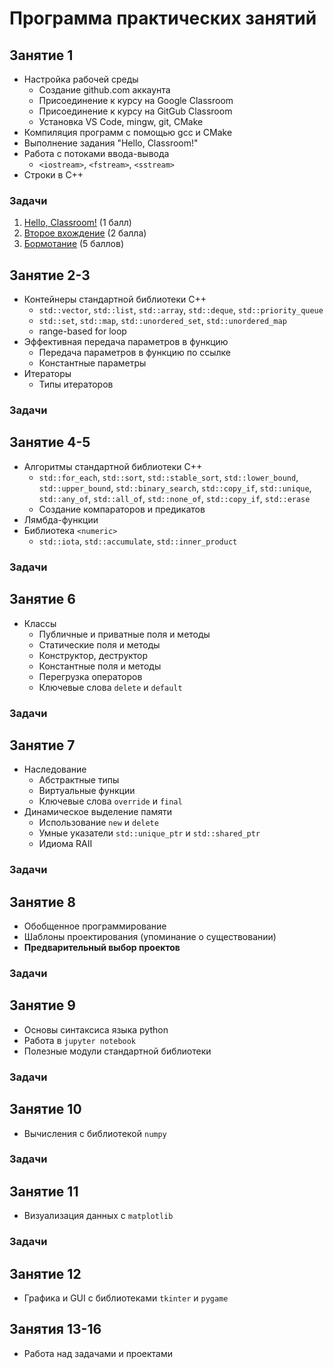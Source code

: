 # Программа практических занятий
## Занятие 1
* Настройка рабочей среды
  * Создание github.com аккаунта
  * Присоединение к курсу на Google Classroom
  * Присоединение к курсу на GitGub Classroom
  * Установка VS Code, mingw, git, CMake
* Компиляция программ с помощью gcc и CMake
* Выполнение задания "Hello, Classroom!"
* Работа с потоками ввода-вывода
  * `<iostream>`, `<fstream>`, `<sstream>`
* Строки в C++
### Задачи
1. [Hello, Classroom!](https://classroom.github.com/classrooms/66505170-nsu-programming-2020/assignments/hello-classroom) (1 балл)
2. [Второе вхождение](https://classroom.github.com/classrooms/66505170-nsu-programming-2020/assignments/vtoroe-vhozhdenie) (2 балла)
3. [Бормотание](https://classroom.github.com/classrooms/66505170-nsu-programming-2020/assignments/bormotanie) (5 баллов)

## Занятие 2-3
* Контейнеры стандартной библиотеки C++
  * `std::vector`, `std::list`, `std::array`, `std::deque`, `std::priority_queue`
  * `std::set`, `std::map`, `std::unordered_set`, `std::unordered_map`
  * range-based for loop
* Эффективная передача параметров в функцию
  * Передача параметров в функцию по ссылке
  * Константные параметры
* Итераторы
  * Типы итераторов

### Задачи

## Занятие 4-5
* Алгоритмы стандартной библиотеки C++
  * `std::for_each`, `std::sort`, `std::stable_sort`, `std::lower_bound`, `std::upper_bound`, `std::binary_search`, `std::copy_if`, `std::unique`, `std::any_of`, `std::all_of`, `std::none_of`, `std::copy_if`, `std::erase`
  * Создание компараторов и предикатов
* Лямбда-функции
* Библиотека `<numeric>`
  * `std::iota`, `std::accumulate`, `std::inner_product` 

### Задачи

## Занятие 6
* Классы
  * Публичные и приватные поля и методы
  * Статические поля и методы
  * Конструктор, деструктор
  * Константные поля и методы
  * Перегрузка операторов
  * Ключевые слова `delete` и `default`

### Задачи

## Занятие 7
* Наследование
  * Абстрактные типы
  * Виртуальные функции
  * Ключевые слова `override` и `final`
* Динамическое выделение памяти
  * Использование `new` и `delete`
  * Умные указатели `std::unique_ptr` и `std::shared_ptr`
  * Идиома RAII

### Задачи

## Занятие 8
* Обобщенное программирование
* Шаблоны проектирования (упоминание о существовании)
* **Предварительный выбор проектов**

### Задачи

## Занятие 9
* Основы синтаксиса языка python
* Работа в `jupyter notebook`
* Полезные модули стандартной библиотеки

### Задачи

## Занятие 10
* Вычисления с библиотекой `numpy`

### Задачи

## Занятие 11
* Визуализация данных с `matplotlib`

### Задачи

## Занятие 12
* Графика и GUI с библиотеками `tkinter` и `pygame`

## Занятия 13-16
* Работа над задачами и проектами
